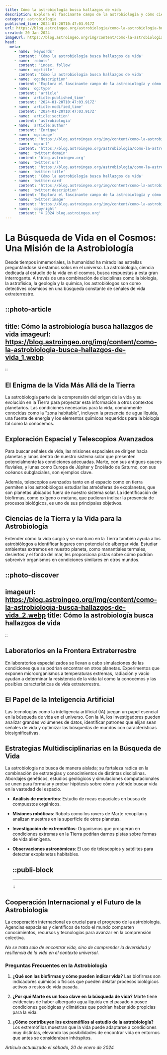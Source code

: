 ```yaml
---
title: Cómo la astrobiología busca hallazgos de vida
description: Explora el fascinante campo de la astrobiología y cómo científicos descifran señales de vida en el cosmos. Descubrimientos al alcance de las estrellas.
category: astrobiologia
published_time: 2024-01-20T10:47:03.917Z
url: https://blog.astroingeo.org/astrobiologia/como-la-astrobiologia-busca-hallazgos-de-vida
created: 20 Jan 2024
imageUrl: https://blog.astroingeo.org/img/content/como-la-astrobiologia-busca-hallazgos-de-vida_1.webp
head:
  meta:
    - name: 'keywords'
      content: 'Cómo la astrobiología busca hallazgos de vida'
    - name: 'robots'
      content: 'index, follow'
    - name: 'og:title'
      content: 'Cómo la astrobiología busca hallazgos de vida'
    - name: 'og:description'
      content: 'Explora el fascinante campo de la astrobiología y cómo científicos descifran señales de vida en el cosmos. Descubrimientos al alcance de las estrellas.'
    - name: 'og:type'
      content: 'article'
    - name: 'article:published_time'
      content: '2024-01-20T10:47:03.917Z'
    - name: 'article:modified_time'
      content: '2024-01-20T10:47:03.917Z'
    - name: 'article:section'
      content: 'astrobiologia'
    - name: 'article:author'
      content: 'Enrique'
    - name: 'og:image'
      content: 'https://blog.astroingeo.org/img/content/como-la-astrobiologia-busca-hallazgos-de-vida_1.webp'
    - name: 'og:url'
      content: 'https://blog.astroingeo.org/astrobiologia/como-la-astrobiologia-busca-hallazgos-de-vida'
    - name: 'twitter:domain'
      content: 'blog.astroingeo.org'
    - name: 'twitter:url'
      content: 'https://blog.astroingeo.org/astrobiologia/como-la-astrobiologia-busca-hallazgos-de-vida'
    - name: 'twitter:title'
      content: 'Cómo la astrobiología busca hallazgos de vida'
    - name: 'twitter:card'
      content: 'https://blog.astroingeo.org/img/content/como-la-astrobiologia-busca-hallazgos-de-vida_1.webp'
    - name: 'twitter:description'
      content: 'Explora el fascinante campo de la astrobiología y cómo científicos descifran señales de vida en el cosmos. Descubrimientos al alcance de las estrellas.'
    - name: 'twitter:image'
      content: 'https://blog.astroingeo.org/img/content/como-la-astrobiologia-busca-hallazgos-de-vida_1.webp'
    - name: 'copyright'
      content: '© 2024 blog.astroingeo.org'
---
```

# La Búsqueda de Vida en el Cosmos: Una Misión de la Astrobiología

Desde tiempos inmemoriales, la humanidad ha mirado las estrellas preguntándose si estamos solos en el universo. La astrobiología, ciencia dedicada al estudio de la vida en el cosmos, busca respuestas a esta gran interrogante. A través de una combinación de disciplinas como la biología, la astrofísica, la geología y la química, los astrobiólogos son como detectives cósmicos en una búsqueda constante de señales de vida extraterrestre.


::photo-article
---
title: Cómo la astrobiología busca hallazgos de vida
imageurl: https://blog.astroingeo.org/img/content/como-la-astrobiologia-busca-hallazgos-de-vida_1.webp
---
::


## El Enigma de la Vida Más Allá de la Tierra

La astrobiología parte de la comprensión del origen de la vida y su evolución en la Tierra para proyectar esta información a otros contextos planetarios. Las condiciones necesarias para la vida, comúnmente conocidas como la "zona habitable", incluyen la presencia de agua líquida, una fuente de energía y los elementos químicos requeridos para la biología tal como la conocemos.

## Exploración Espacial y Telescopios Avanzados

Para buscar señales de vida, las misiones espaciales se dirigen hacia planetas y lunas dentro de nuestro sistema solar que presenten potencialmente las condiciones adecuadas. Marte, con sus antiguos cauces fluviales, y lunas como Europa de Júpiter y Encélado de Saturno, con sus océanos subglaciales, son ejemplos clave.

Además, telescopios avanzados tanto en el espacio como en tierra permiten a los astrobiólogos estudiar las atmósferas de exoplanetas, que son planetas ubicados fuera de nuestro sistema solar. La identificación de biofirmas, como oxígeno o metano, que pudieran indicar la presencia de procesos biológicos, es uno de sus principales objetivos.

## Ciencias de la Tierra y la Vida para la Astrobiología

Entender cómo la vida surgió y se mantuvo en la Tierra también ayuda a los astrobiólogos a identificar lugares con potencial de albergar vida. Estudiar ambientes extremos en nuestro planeta, como manantiales termales, desiertos y el fondo del mar, les proporciona pistas sobre cómo podrían sobrevivir organismos en condiciones similares en otros mundos.


::photo-discover
---
imageurl: https://blog.astroingeo.org/img/content/como-la-astrobiologia-busca-hallazgos-de-vida_2.webp
title: Cómo la astrobiología busca hallazgos de vida
---
::


## Laboratorios en la Frontera Extraterrestre

En laboratorios especializados se llevan a cabo simulaciones de las condiciones que se podrían encontrar en otros planetas. Experimentos que exponen microorganismos a temperaturas extremas, radiación y vacío ayudan a determinar la resistencia de la vida tal como la conocemos y las posibles características de vida extraterrestre.

## El Papel de la Inteligencia Artificial

Las tecnologías como la inteligencia artificial (IA) juegan un papel esencial en la búsqueda de vida en el universo. Con la IA, los investigadores pueden analizar grandes volúmenes de datos, identificar patrones que elijan sean señales de vida y optimizar las búsquedas de mundos con características biosignificativas.

## Estrategias Multidisciplinarias en la Búsqueda de Vida

La astrobiología no busca de manera aislada; su fortaleza radica en la combinación de estrategias y conocimientos de distintas disciplinas. Abordajes genéticos, estudios geológicos y simulaciones computacionales se unen para formular y probar hipótesis sobre cómo y dónde buscar vida en la vastedad del espacio.

* **Análisis de meteoritos**: Estudio de rocas espaciales en busca de compuestos orgánicos.
* **Misiones robóticas**: Robots como los rovers de Marte recopilan y analizan muestras en la superficie de otros planetas.
* **Investigación de extremófilos**: Organismos que prosperan en condiciones extremas en la Tierra podrían darnos pistas sobre formas de vida alienígena.
* **Observaciones astronómicas**: El uso de telescopios y satélites para detectar exoplanetas habitables.


  ::publi-block
  ---
  ---
  ::
  
  
## Cooperación Internacional y el Futuro de la Astrobiología

La cooperación internacional es crucial para el progreso de la astrobiología. Agencias espaciales y científicos de todo el mundo comparten conocimientos, recursos y tecnologías para avanzar en la comprensión colectiva.

*No se trata solo de encontrar vida, sino de comprender la diversidad y resiliencia de la vida en el contexto universal*.

### Preguntas Frecuentes en la Astrobiología

1. **¿Qué son las biofirmas y cómo pueden indicar vida?**
   Las biofirmas son indicadores químicos o físicos que pueden delatar procesos biológicos activos o restos de vida pasada.

2. **¿Por qué Marte es un foco clave en la búsqueda de vida?**
   Marte tiene evidencias de haber albergado agua líquida en el pasado y posee condiciones geológicas y climáticas que podrían haber sido propicias para la vida.

3. **¿Cómo contribuyen los extremófilos al estudio de la astrobiología?**
   Los extremófilos muestran que la vida puede adaptarse a condiciones muy distintas, elevando las posibilidades de encontrar vida en entornos que antes se consideraban inhóspitos.

_Artículo actualizado el sábado, 20 de enero de 2024_
